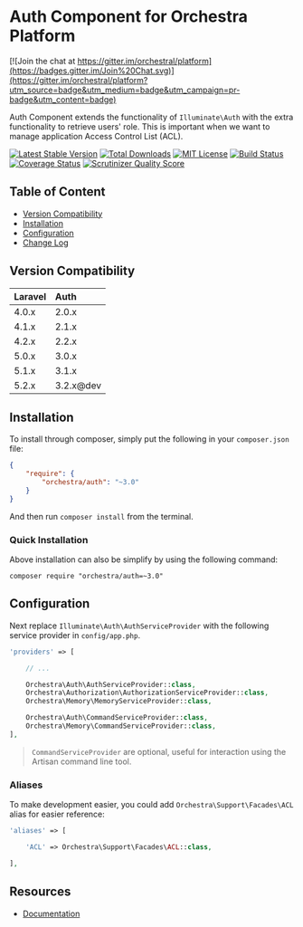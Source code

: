 Auth Component for Orchestra Platform
==============
[![Join the chat at https://gitter.im/orchestral/platform](https://badges.gitter.im/Join%20Chat.svg)](https://gitter.im/orchestral/platform?utm_source=badge&utm_medium=badge&utm_campaign=pr-badge&utm_content=badge)

Auth Component extends the functionality of `Illuminate\Auth` with the extra functionality to retrieve users' role. This is important when we want to manage application Access Control List (ACL).

[![Latest Stable Version](https://img.shields.io/github/release/orchestral/auth.svg?style=flat-square)](https://packagist.org/packages/orchestra/auth)
[![Total Downloads](https://img.shields.io/packagist/dt/orchestra/auth.svg?style=flat-square)](https://packagist.org/packages/orchestra/auth)
[![MIT License](https://img.shields.io/packagist/l/orchestra/auth.svg?style=flat-square)](https://packagist.org/packages/orchestra/auth)
[![Build Status](https://img.shields.io/travis/orchestral/auth/master.svg?style=flat-square)](https://travis-ci.org/orchestral/auth)
[![Coverage Status](https://img.shields.io/coveralls/orchestral/auth/master.svg?style=flat-square)](https://coveralls.io/r/orchestral/auth?branch=master)
[![Scrutinizer Quality Score](https://img.shields.io/scrutinizer/g/orchestral/auth/master.svg?style=flat-square)](https://scrutinizer-ci.com/g/orchestral/auth/)

## Table of Content

* [Version Compatibility](#version-compatibility)
* [Installation](#installation)
* [Configuration](#configuration)
* [Change Log](http://orchestraplatform.com/docs/latest/components/auth/changes#v3-2)

## Version Compatibility

Laravel    | Auth
:----------|:----------
 4.0.x     | 2.0.x
 4.1.x     | 2.1.x
 4.2.x     | 2.2.x
 5.0.x     | 3.0.x
 5.1.x     | 3.1.x
 5.2.x     | 3.2.x@dev

## Installation

To install through composer, simply put the following in your `composer.json` file:

```json
{
	"require": {
		"orchestra/auth": "~3.0"
	}
}
```

And then run `composer install` from the terminal.

### Quick Installation

Above installation can also be simplify by using the following command:

    composer require "orchestra/auth=~3.0"

## Configuration

Next replace `Illuminate\Auth\AuthServiceProvider` with the following service provider in `config/app.php`.

```php
'providers' => [

	// ...

	Orchestra\Auth\AuthServiceProvider::class,
	Orchestra\Authorization\AuthorizationServiceProvider::class,
	Orchestra\Memory\MemoryServiceProvider::class,

	Orchestra\Auth\CommandServiceProvider::class,
	Orchestra\Memory\CommandServiceProvider::class,
],
```

> `CommandServiceProvider` are optional, useful for interaction using the Artisan command line tool.

### Aliases

To make development easier, you could add `Orchestra\Support\Facades\ACL` alias for easier reference:

```php
'aliases' => [

	'ACL' => Orchestra\Support\Facades\ACL::class,

],
```

## Resources

* [Documentation](http://orchestraplatform.com/docs/latest/components/auth)
